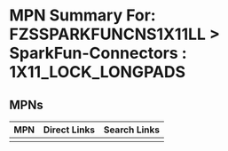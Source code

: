 



# MPN Summary For: FZSSPARKFUNCNS1X11LL > SparkFun-Connectors : 1X11_LOCK_LONGPADS

## MPNs
  

|MPN|Direct Links|Search Links|
| :--- | :--- | :--- |
||||
